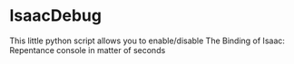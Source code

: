 # IsaacDebug
This little python script allows you to enable/disable The Binding of Isaac: Repentance console in matter of seconds
